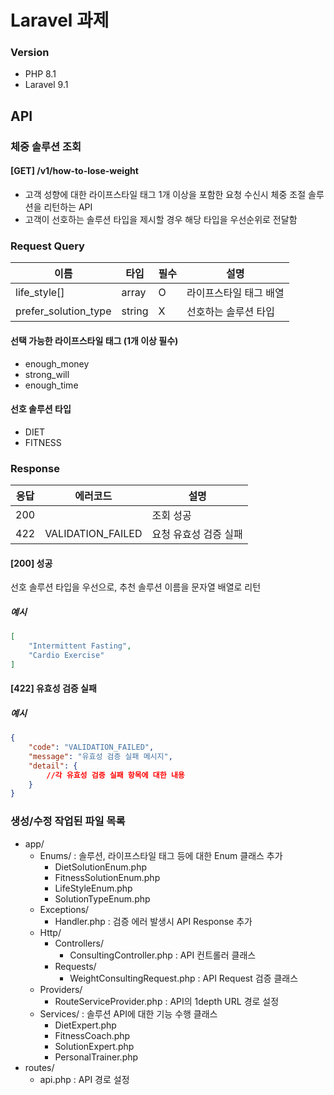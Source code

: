 # Laravel 과제

### Version
* PHP 8.1
* Laravel 9.1


## API

### 체중 솔루션 조회
#### [GET] /v1/how-to-lose-weight
* 고객 성향에 대한 라이프스타일 태그 1개 이상을 포함한 요청 수신시 체중 조절 솔루션을 리턴하는 API
* 고객이 선호하는 솔루션 타입을 제시할 경우 해당 타입을 우선순위로 전달함


### Request Query
| 이름 | 타입 | 필수 | 설명           |
|---|---|----|--------------|
| life_style[] | array | O | 라이프스타일 태그 배열 |
|prefer_solution_type|string| X | 선호하는 솔루션 타입  |

#### 선택 가능한 라이프스타일 태그 (1개 이상 필수)
* enough_money
* strong_will
* enough_time  

#### 선호 솔루션 타입
* DIET
* FITNESS  


### Response

|응답|에러코드|설명|
|---|---|---|
|200| |조회 성공|
|422|VALIDATION_FAILED|요청 유효성 검증 실패|

#### [200] 성공  
선호 솔루션 타입을 우선으로, 추천 솔루션 이름을 문자열 배열로 리턴
##### 예시
``` json
[
    "Intermittent Fasting",
    "Cardio Exercise"
]
```

#### [422] 유효성 검증 실패
##### 예시
``` json
{
    "code": "VALIDATION_FAILED",
    "message": "유효성 검증 실패 메시지",
    "detail": {
        //각 유효성 검증 실패 항목에 대한 내용
    }
}
```

### 생성/수정 작업된 파일 목록

* app/
  * Enums/ : 솔루션, 라이프스타일 태그 등에 대한 Enum 클래스 추가
    * DietSolutionEnum.php
    * FitnessSolutionEnum.php
    * LifeStyleEnum.php
    * SolutionTypeEnum.php
  * Exceptions/
    * Handler.php : 검증 에러 발생시 API Response 추가
  * Http/
    * Controllers/
      * ConsultingController.php : API 컨트롤러 클래스
    * Requests/
      * WeightConsultingRequest.php : API Request 검증 클래스
  * Providers/
    * RouteServiceProvider.php : API의 1depth URL 경로 설정
  * Services/ : 솔루션 API에 대한 기능 수행 클래스
    * DietExpert.php 
    * FitnessCoach.php
    * SolutionExpert.php
    * PersonalTrainer.php
* routes/
  * api.php : API 경로 설정
